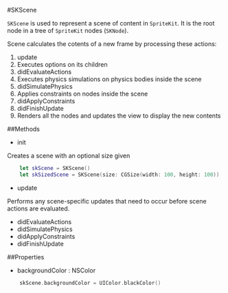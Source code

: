 #SKScene

`SKScene` is used to represent a scene of content in `SpriteKit`. It is the root node in a tree of `SpriteKit` nodes (`SKNode`).

Scene calculates the cotents of a new frame by processing these actions:

1. update
2. Executes options on its children
3. didEvaluateActions
4. Executes physics simulations on physics bodies inside the scene
5. didSimulatePhysics
6. Applies constraints on nodes inside the scene
7. didApplyConstraints
8. didFinishUpdate
9. Renders all the nodes and updates the view to display the new contents

##Methods

- init 

Creates a scene with an optional size given

```Swift
    let skScene = SKScene()
    let skSizedScene = SKScene(size: CGSize(width: 100, height: 100))
```

- update

Performs any scene-specific updates that need to occur before scene actions are evaluated.

- didEvaluateActions
- didSimulatePhysics
- didApplyConstraints
- didFinishUpdate

##Properties

- backgroundColor : NSColor

```Swift
    skScene.backgroundColor = UIColor.blackColor()
```